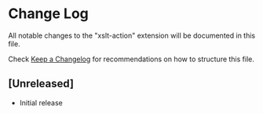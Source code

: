 # Change Log
All notable changes to the "xslt-action" extension will be documented in this file.

Check [Keep a Changelog](http://keepachangelog.com/) for recommendations on how to structure this file.

## [Unreleased]
- Initial release
